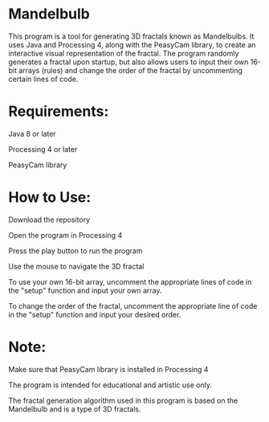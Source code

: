 # Mandelbulb
 
This program is a tool for generating 3D fractals known as Mandelbulbs. It uses Java and Processing 4, along with the PeasyCam library, to create an interactive visual representation of the fractal. The program randomly generates a fractal upon startup, but also allows users to input their own 16-bit arrays (rules) and change the order of the fractal by uncommenting certain lines of code.

# Requirements:

Java 8 or later

Processing 4 or later

PeasyCam library

# How to Use:

Download the repository

Open the program in Processing 4

Press the play button to run the program

Use the mouse to navigate the 3D fractal

To use your own 16-bit array, uncomment the appropriate lines of code in the "setup" function and input your own array.

To change the order of the fractal, uncomment the appropriate line of code in the "setup" function and input your desired order.

# Note:

Make sure that PeasyCam library is installed in Processing 4

The program is intended for educational and artistic use only.

The fractal generation algorithm used in this program is based on the Mandelbulb and is a type of 3D fractals.
